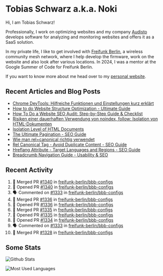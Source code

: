 # Tobias Schwarz a.k.a. Noki

Hi, I am Tobias Schwarz!

Professionally, I work on optimizing websites and my company [Audisto](https://audisto.com/) develops software for analyzing and monitoring websites and offers it as a SaaS solution.

In my private life, I like to get involved with [Freifunk Berlin](https://berlin.freifunk.net/en/), a wireless community mesh network, where I help develop the firmware, work on the website and also look after various locations. In 2024, I was a mentor at the Google Summer of Code for Freifunk Berlin.

If you want to know more about me head over to my [personal website](https://www.tobias-schwarz.com/).

## Recent Articles and Blog Posts

* [Chrome DevTools: Hilfreiche Funktionen und Einstellungen kurz erklärt](https://www.afs-akademie.org/magazin/chrome-devtools/)
* [How to do Website Structure Optimization - Ultimate Guide](https://audisto.com/guides/structure-optimization/)
* [How To Do a Website SEO Audit: Step-by-Step Guide & Checklist](https://audisto.com/guides/website-audit/)
* [Risiken einer dauerhaften Verwendung von noindex, follow: Isolation von HTML-Dokumenten](https://www.websiteboosting.com/magazin/55/risiken-einer-dauerhaften-verwendung-von-noindex-follow-isolation-von-html-dokumenten.html)
* [Isolation Level of HTML Documents](https://audisto.com/help/crawler/features/isolation/)
* [The Ultimate Pagination - SEO Guide](https://audisto.com/guides/pagination/)
* [Wie man rel=canonical richtig verwendet](https://www.websiteboosting.com/magazin/35/wie-man-relcanonical-richtig-einsetzt.html)
* [Rel Canonical Tag - Avoid Duplicate Content - SEO Guide](https://audisto.com/guides/canonical/)
* [Hreflang Attribute - Target Languages and Regions - SEO Guide](https://audisto.com/guides/hreflang/)
* [Breadcrumb Navigation Guide - Usability & SEO](https://audisto.com/guides/breadcrumb/)

## Recent Activity

<!--START_SECTION:activity-->
1. 🎉 Merged PR [#1340](https://github.com/freifunk-berlin/bbb-configs/pull/1340) in [freifunk-berlin/bbb-configs](https://github.com/freifunk-berlin/bbb-configs)
2. 💪 Opened PR [#1340](https://github.com/freifunk-berlin/bbb-configs/pull/1340) in [freifunk-berlin/bbb-configs](https://github.com/freifunk-berlin/bbb-configs)
3. 🗣 Commented on [#1333](https://github.com/freifunk-berlin/bbb-configs/pull/1333#issuecomment-3227859074) in [freifunk-berlin/bbb-configs](https://github.com/freifunk-berlin/bbb-configs)
4. 🎉 Merged PR [#1336](https://github.com/freifunk-berlin/bbb-configs/pull/1336) in [freifunk-berlin/bbb-configs](https://github.com/freifunk-berlin/bbb-configs)
5. 💪 Opened PR [#1336](https://github.com/freifunk-berlin/bbb-configs/pull/1336) in [freifunk-berlin/bbb-configs](https://github.com/freifunk-berlin/bbb-configs)
6. 🎉 Merged PR [#1335](https://github.com/freifunk-berlin/bbb-configs/pull/1335) in [freifunk-berlin/bbb-configs](https://github.com/freifunk-berlin/bbb-configs)
7. 💪 Opened PR [#1335](https://github.com/freifunk-berlin/bbb-configs/pull/1335) in [freifunk-berlin/bbb-configs](https://github.com/freifunk-berlin/bbb-configs)
8. 💪 Opened PR [#1334](https://github.com/freifunk-berlin/bbb-configs/pull/1334) in [freifunk-berlin/bbb-configs](https://github.com/freifunk-berlin/bbb-configs)
9. 🗣 Commented on [#1333](https://github.com/freifunk-berlin/bbb-configs/pull/1333#issuecomment-3216394636) in [freifunk-berlin/bbb-configs](https://github.com/freifunk-berlin/bbb-configs)
10. 🎉 Merged PR [#1328](https://github.com/freifunk-berlin/bbb-configs/pull/1328) in [freifunk-berlin/bbb-configs](https://github.com/freifunk-berlin/bbb-configs)
<!--END_SECTION:activity-->

## Some Stats

![Github Stats](https://github-readme-stats.vercel.app/api?username=noki&rank_icon=github&theme=transparent&card_width=450)

![Most Used Languages](https://github-readme-stats.vercel.app/api/top-langs?username=noki&layout=compact&langs_count=8&theme=transparent&card_width=450)
